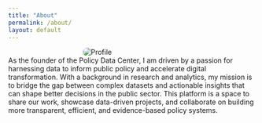 ```yaml
---
title: "About"
permalink: /about/
layout: default
---
```


<img src="https://github.com/user-attachments/assets/c0f61ff7-522a-4fc2-adc7-4e1457b9d61d" alt="Profile" style="max-width: 200px; display: block; margin: 0 auto; border-radius: 8px;">
As the founder of the Policy Data Center, I am driven by a passion for harnessing data to inform public policy and accelerate digital transformation. With a background in research and analytics, my mission is to bridge the gap between complex datasets and actionable insights that can shape better decisions in the public sector. This platform is a space to share our work, showcase data-driven projects, and collaborate on building more transparent, efficient, and evidence-based policy systems.
